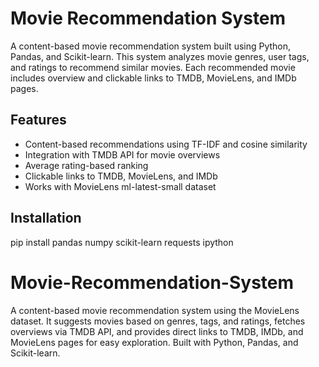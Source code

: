 
# Movie Recommendation System

A content-based movie recommendation system built using Python, Pandas, and Scikit-learn.
This system analyzes movie genres, user tags, and ratings to recommend similar movies. Each recommended movie includes overview and clickable links to TMDB, MovieLens, and IMDb pages.

## Features
- Content-based recommendations using TF-IDF and cosine similarity
- Integration with TMDB API for movie overviews
- Average rating-based ranking
- Clickable links to TMDB, MovieLens, and IMDb
- Works with MovieLens ml-latest-small dataset

## Installation
pip install pandas numpy scikit-learn requests ipython

# Movie-Recommendation-System
A content-based movie recommendation system using the MovieLens dataset. It suggests movies based on genres, tags, and ratings, fetches overviews via TMDB API, and provides direct links to TMDB, IMDb, and MovieLens pages for easy exploration. Built with Python, Pandas, and Scikit-learn.

